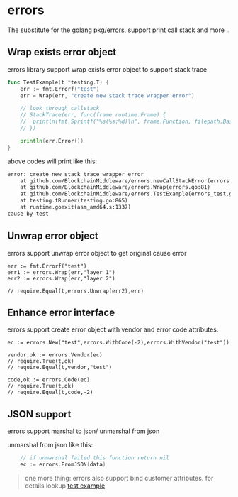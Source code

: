 # errors

The substitute for the golang [pkg/errors](https://golang.org/pkg/errors/), support print call stack and more ..

## Wrap exists error object

errors library support wrap exists error object to support stack trace

```go
func TestExample(t *testing.T) {
	err := fmt.Errorf("test")
	err = Wrap(err, "create new stack trace wrapper error")

	// look through callstack
	// StackTrace(err, func(frame runtime.Frame) {
	// 	println(fmt.Sprintf("%s(%s:%d)\n", frame.Function, filepath.Base(frame.File), frame.Line))
	// })

	println(err.Error())
}
```

above codes will print like this:

```txt
error: create new stack trace wrapper error
    at github.com/BlockchainMiddleware/errors.newCallStackError(errors.go:21)
    at github.com/BlockchainMiddleware/errors.Wrap(errors.go:81)
    at github.com/BlockchainMiddleware/errors.TestExample(errors_test.go:86)
    at testing.tRunner(testing.go:865)
    at runtime.goexit(asm_amd64.s:1337)
cause by test
```



## Unwrap error object

errors support unwrap error object to get original cause error

```golang
err := fmt.Errorf("test")
err1 := errors.Wrap(err,"layer 1")
err2 := errors.Wrap(err,"layer 2")

// require.Equal(t,errors.Unwrap(err2),err)

```

## Enhance error interface

errors support create error object with vendor and error code attributes.

```golang
ec := errors.New("test",errors.WithCode(-2),errors.WithVendor("test"))

vendor,ok := errors.Vendor(ec)
// require.True(t,ok)
// require.Equal(t,vendor,"test")

code,ok := errors.Code(ec)
// require.True(t,ok)
// require.Equal(t,code,-2)

```

## JSON support

errors support marshal to json/ unmarshal from json

unmarshal from json like this:

```go
	// if unmarshal failed this function return nil
	ec := errors.FromJSON(data)
```

> one more thing: errors also support bind customer attributes. for details lookup [test example](./errors_test.go)
